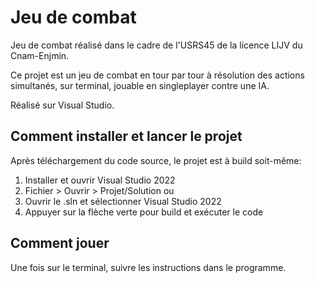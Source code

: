 # Jeu de combat
Jeu de combat réalisé dans le cadre de l'USRS45 de la licence LIJV du Cnam-Enjmin.

Ce projet est un jeu de combat en tour par tour à résolution des actions simultanés, sur terminal, jouable en singleplayer contre une IA.

Réalisé sur Visual Studio.

## Comment installer et lancer le projet

Après téléchargement du code source, le projet est à build soit-même:

1. Installer et ouvrir Visual Studio 2022
2. Fichier > Ouvrir > Projet/Solution
ou
2. Ouvrir le .sln et sélectionner Visual Studio 2022
3. Appuyer sur la flèche verte pour build et exécuter le code

## Comment jouer

Une fois sur le terminal, suivre les instructions dans le programme.
